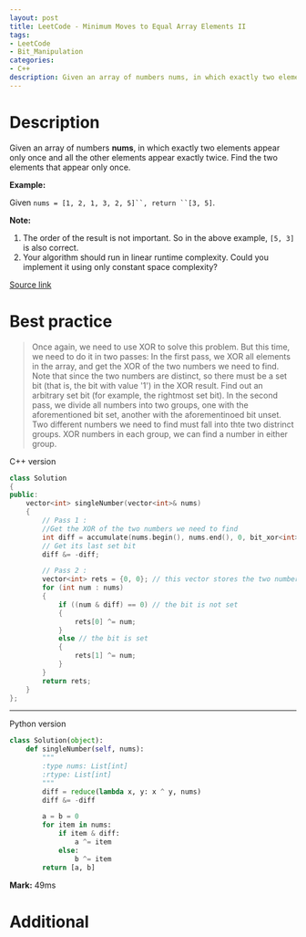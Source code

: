 ```yaml
---
layout: post
title: LeetCode - Minimum Moves to Equal Array Elements II
tags:
- LeetCode
- Bit_Manipulation
categories:
- C++
description: Given an array of numbers nums, in which exactly two elements appear only once and all the other elements appear exactly twice. Find the two elements that appear only once.
---
```



# Description
Given an array of numbers **nums**, in which exactly two elements appear only once and all the other elements appear exactly twice. Find the two elements that appear only once.

**Example:**

Given `nums = [1, 2, 1, 3, 2, 5]``, return ``[3, 5]`.

**Note:**

1. The order of the result is not important. So in the above example, `[5, 3]` is also correct.
2. Your algorithm should run in linear runtime complexity. Could you implement it using only constant space complexity?

[Source link](https://leetcode.com/problems/single-number-iii/#/description)


# Best practice

>Once again, we need to use XOR to solve this problem. But this time, we need to do it in two passes:
In the first pass, we XOR all elements in the array, and get the XOR of the two numbers we need to find. Note that since the two numbers are distinct, so there must be a set bit (that is, the bit with value '1') in the XOR result. Find
out an arbitrary set bit (for example, the rightmost set bit).
In the second pass, we divide all numbers into two groups, one with the aforementioned bit set, another with the aforementinoed bit unset. Two different numbers we need to find must fall into thte two distrinct groups. XOR numbers in each group, we can find a number in either group.

C++ version

```c++
class Solution
{
public:
    vector<int> singleNumber(vector<int>& nums)
    {
        // Pass 1 :
        //Get the XOR of the two numbers we need to find
        int diff = accumulate(nums.begin(), nums.end(), 0, bit_xor<int>());
        // Get its last set bit
        diff &= -diff;

        // Pass 2 :
        vector<int> rets = {0, 0}; // this vector stores the two numbers we will return
        for (int num : nums)
        {
            if ((num & diff) == 0) // the bit is not set
            {
                rets[0] ^= num;
            }
            else // the bit is set
            {
                rets[1] ^= num;
            }
        }
        return rets;
    }
};
```

----
Python version

```python
class Solution(object):
    def singleNumber(self, nums):
        """
        :type nums: List[int]
        :rtype: List[int]
        """
        diff = reduce(lambda x, y: x ^ y, nums)
        diff &= -diff

        a = b = 0
        for item in nums:
            if item & diff:
                a ^= item
            else:
                b ^= item
        return [a, b]

```

**Mark:** 49ms


# Additional
